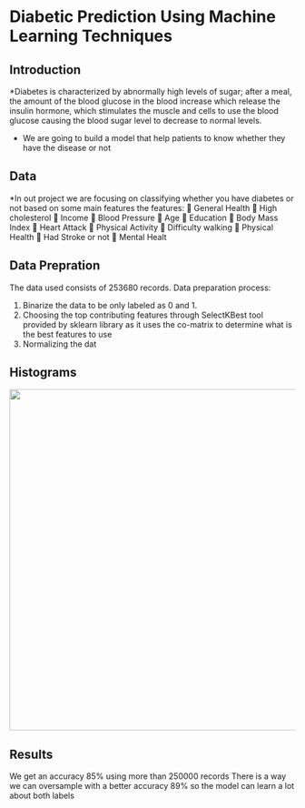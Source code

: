 #  Diabetic Prediction Using Machine Learning Techniques

## Introduction

*Diabetes is characterized by abnormally high levels of sugar; after a meal, the amount of the blood 
glucose in the blood increase which release the insulin hormone, which stimulates the muscle and cells to use 
the blood glucose causing the blood sugar level to decrease to normal levels.

* We are going to build a model that help patients to know whether they have the disease or not  

## Data

*In out project we are focusing on classifying whether you have diabetes or not based on some main 
features the features:
 General Health  High cholesterol  Income
 Blood Pressure  Age  Education
 Body Mass Index  Heart Attack  Physical Activity
 Difficulty walking  Physical Health
 Had Stroke or not
 Mental Healt

## Data Prepration

The data used consists of 253680 records.
Data preparation process:
1. Binarize the data to be only labeled as 0 and 1.
2. Choosing the top contributing features through SelectKBest tool provided by sklearn library as 
it uses the co-matrix to determine what is the best features to use
3. Normalizing the dat
## Histograms

<img src='docs/Histogram.png' width = '800' height='600'>


## Results
We get an accuracy 85% using more than 250000 records 
There is a way we can oversample with a better accuracy 89% so the model can learn a lot about both labels
